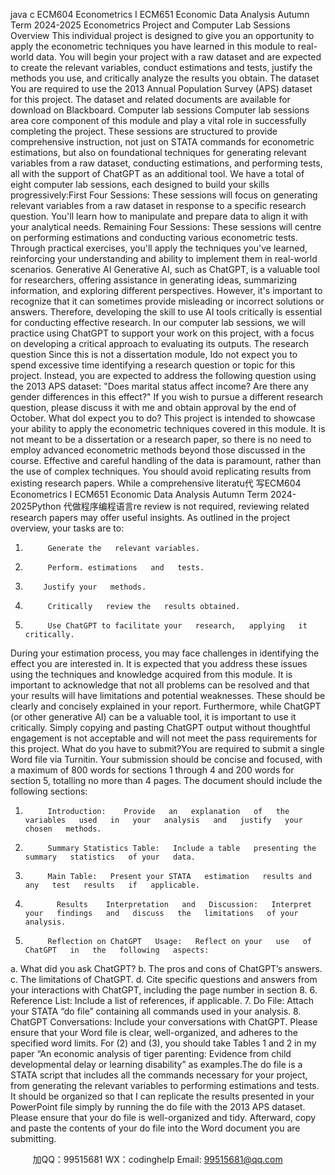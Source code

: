 java c
ECM604   Econometrics   I
ECM651   Economic   Data Analysis
Autumn Term 2024-2025
Econometrics   Project and Computer   Lab Sessions
Overview
This   individual   project   is designed to give you an opportunity   to   apply the   econometric   techniques you   have   learned   in this   module to   real-world data. You will   begin your   project with a   raw   dataset   and are expected to   create the   relevant variables,   conduct   estimations   and tests, justify the   methods   you   use, and critically analyze the   results you   obtain.
The dataset
You are   required to   use the 2013 Annual   Population Survey   (APS) dataset   for   this   project.   The   dataset and   related documents are available   for   download   on   Blackboard.
Computer   lab sessions
Computer   lab sessions area core component of this   module   and   play   a   vital   role   in   successfully completing the   project. These sessions are structured to   provide comprehensive   instruction,   not just   on STATA commands for econometric   estimations,   but   also   on foundational techniques   for generating   relevant variables from a   raw dataset, conducting estimations,   and   performing   tests,   all   with the support of ChatGPT as   an   additional tool.   We   have   a total   of   eight   computer   lab   sessions,      each designed to   build your skills   progressively:First   Four Sessions: These sessions will focus on generating   relevant variables from   a   raw   dataset   in response to a specific   research question. You'll   learn   how to   manipulate   and   prepare   data   to   align   it   with your analytical   needs.
Remaining   Four Sessions: These sessions will centre on   performing   estimations   and   conducting   various econometric tests. Through   practical exercises, you'll apply the techniques you've   learned,   reinforcing your   understanding and ability to   implement them   in   real-world scenarios.
Generative AI
Generative AI, such as ChatGPT,   is a valuable tool   for   researchers,   offering   assistance   in   generating   ideas, summarizing   information, and exploring different   perspectives.   However,   it's   important to recognize that   it can sometimes   provide   misleading or   incorrect solutions or   answers.   Therefore, developing the skill to   use AI tools critically   is essential   for   conducting   effective   research.   In   our   computer   lab sessions, we will   practice   using ChatGPT to support your   work   on this   project,   with   a   focus on developing a critical   approach to   evaluating   its   outputs.
The   research question
Since this   is   not a dissertation   module,   Ido   not expect you to   spend   excessive time   identifying   a   research question or topic for this   project.   Instead, you are   expected to   address   the   following question   using the   2013 APS dataset:
"Does marital status affect income?   Are there any gender differences in this effect?"
If you wish to   pursue a   different   research question,   please discuss   it   with   me   and   obtain   approval   by   the end   of   October.
What   doI   expect   you   to   do?
This   project   is   intended to showcase your ability to apply the econometric   techniques   covered   in   this   module.   It   is   not   meant to   be   a   dissertation or a   research   paper, so there   is   no   need   to   employ advanced econometric   methods   beyond those discussed   in the course.   Effective and   careful   handling of the data   is   paramount,   rather than the   use of complex   techniques.   You   should   avoid   replicating   results from existing   research   papers. While a comprehensive   literatu代 写ECM604 Econometrics I ECM651 Economic Data Analysis Autumn Term 2024-2025Python
代做程序编程语言re   review   is   not   required,   reviewing   related   research   papers   may offer   useful   insights. As outlined   in the   project      overview, your tasks are   to:
1.          Generate the   relevant variables.
2.          Perform. estimations   and   tests.
3.         Justify your   methods.
4.          Critically   review the   results obtained.
5.          Use ChatGPT to facilitate your   research,   applying   it   critically.
During your estimation   process, you   may face challenges   in   identifying the effect   you   are   interested   in.   It   is expected that you address these   issues   using the techniques   and   knowledge   acquired from this   module.   It   is   important to acknowledge that   not all   problems can   be   resolved and   that   your results will   have   limitations and   potential weaknesses. These should   be clearly   and concisely   explained   in your   report.   Furthermore, while ChatGPT   (or other generative AI)   can   be   a valuable   tool,   it   is   important to   use   it critically. Simply copying and   pasting   ChatGPT   output   without   thoughtful engagement   is   not acceptable and will   not   meet the   pass   requirements for   this   project.
What do you   have to submit?You   are   required   to   submit   a   single   Word   file   via   Turnitin.   Your   submission   should   be   concise   and   focused, with a   maximum of 800 words for sections   1 through 4 and   200 words for   section   5,   totalling   no   more than 4   pages. The document should   include the following sections:
1.          Introduction:    Provide   an   explanation   of   the   variables   used   in   your   analysis   and   justify   your   chosen   methods.
2.          Summary Statistics Table:   Include a table   presenting the summary   statistics   of your   data.
3.          Main Table:   Present your STATA   estimation   results and any   test   results   if   applicable.
4.            Results    Interpretation   and   Discussion:   Interpret   your   findings   and   discuss   the   limitations   of your analysis.
5.          Reflection on ChatGPT   Usage:   Reflect on your   use   of   ChatGPT   in   the   following   aspects:
a.          What did   you   ask   ChatGPT?
b.         The   pros and cons of   ChatGPT’s   answers.
c.          The   limitations   of   ChatGPT.
d.          Cite   specific   questions   and   answers   from   your   interactions   with   ChatGPT,   including   the   page   number   in section   8.
6.          Reference   List:   Include a   list of   references,   if   applicable.
7.          Do   File: Attach your STATA “do file” containing   all   commands   used   in   your   analysis.
8.          ChatGPT Conversations:   Include your conversations with ChatGPT.
Please ensure that your Word file   is clear, well-organized,   and   adheres   to   the   specified   word   limits.
For   (2)   and   (3), you should take Tables   1   and   2   in   my   paper “An   economic   analysis   of tiger   parenting:   Evidence from child developmental delay or   learning   disability”   as   examples.The do file is a STATA script   that includes all   the commands necessary for your project, from generating   the relevant variables    to    performing estimations and tests. It should be organized so that I can   replicate the   results presented in your   PowerPoint file simply by   running the do file with the   2013 APS   dataset.   Please   ensure   that   your   do   file   is   well-organized   and   tidy.   Afterward,   copy   and   paste   the   contents of your do file   into the Word   document you   are   submitting.




         
加QQ：99515681  WX：codinghelp  Email: 99515681@qq.com
